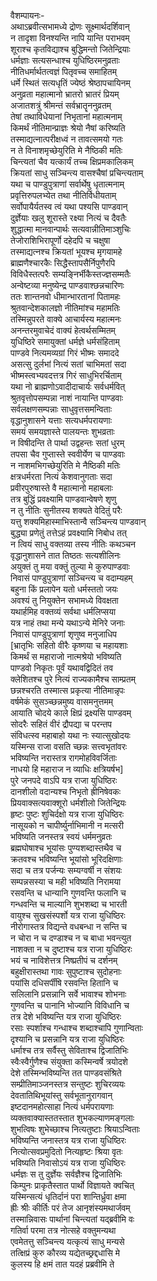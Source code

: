 वैशम्पायनः-  
अथाऽब्रवीत्सभामध्ये द्रोणः सूक्ष्मार्थदर्शिवान्  
न तादृशा विनश्यन्ति नापि यान्ति पराभवम्  
शूराश्च कृतविद्याश्च बुद्धिमन्तो जितेन्द्रियाः  
धर्मज्ञाः सत्यसन्धाश्च युधिष्ठिरमनुव्रताः  
नीतिधर्मार्थतत्वज्ञं पितृवच्च समाहितम्  
धर्मे स्थितं सत्यधृतिं ज्येष्ठं श्रेष्ठापचायिनम्  
अनुव्रता महात्मानो भ्रातरो भ्रातरं प्रियम्  
अजातशत्रुं श्रीमन्तं सर्वभ्रातॄननुव्रतम्  
तेषां तथाविधेयानां निभृतानां महात्मनाम्  
किमर्थं नीतिमान्प्राज्ञः श्रेयो नैषां करिष्यति  
तस्माद्यत्नात्परीक्षध्वं न तावत्समयो गतः  
न ते विनाशमृच्छेयुरिति मे नैष्ठिकी मतिः  
चिन्त्यतां चैव यत्कार्यं तच्च क्षिप्रमकालिकम्  
क्रियतां साधु सञ्चिन्त्य वासश्चैषां प्रचिन्त्यताम्  
यथा च पाण्डुपुत्राणां सर्वार्थेषु धृतात्मनाम्  
प्रवृत्तिरुपलभ्येत तथा नीतिर्विधीयताम्  
सर्वोपायैर्यतस्व त्वं यथा पश्यसि पाण्डवान्  
दुर्ज्ञेयाः खलु शूरास्ते रक्ष्या नित्यं च दैवतैः  
शुद्धात्मा मानवान्पार्थः सत्यवान्नीतिमाञ्शुचिः  
तेजोराशिभिरापूर्णो दहेदपि च चक्षुषा  
तस्माद्यत्नश्च क्रियतां भूयश्च मृगयामहे  
ब्राह्मणैश्चारकैः सिद्धैस्तापसैर्निपुणैरपि  
विविधैस्तत्परैः सम्यङ्निर्भीकैस्तज्ज्ञसम्मतैः  
अन्वेष्टव्या मनुष्येन्द्र पाण्डवाश्छन्नचारिणः  
ततः शान्तनवो धीमान्भारतानां पितामहः  
श्रुतवान्देशकालज्ञो नीतिमांश्च महामतिः  
तस्मिन्नुपरते वाक्ये आचार्यस्य महात्मनः  
अनन्तरमुवाचेदं वाक्यं हेत्वर्थसम्मितम्  
युधिष्ठिरे समायुक्तां धर्मज्ञे धर्मसंहिताम्  
पाण्डवे नित्यमव्यग्रां गिरं भीष्मः समाददे  
असत्सु दुर्लभां नित्यं सतां चाभिमतां सदा  
भीष्मस्त्वभ्यवदत्तत्र गिरं साधुभिरर्चिताम्  
यथा नो ब्राह्मणोऽवादीदाचार्यः सर्वधर्मवित्  
श्रुतवृत्तोपसम्पन्ना नाशं नायान्ति पाण्डवाः  
सर्वलक्षणसम्पन्नाः साधुवृत्तसमन्विताः  
वृद्धानुशासने यत्ताः सत्यधर्मपरायणाः  
समयं समयज्ञास्ते पालयन्तः शुभव्रताः  
न विषीदन्ति ते पार्था उद्वहन्तः सतां धुरम्  
तपसा चैव गुप्तास्ते स्ववीर्येण च पाण्डवाः  
न नाशमभिगच्छेयुरिति मे नैष्ठिकी मतिः  
क्षत्रधर्मरता नित्यं केशवानुगताः सदा  
प्रवीरपुरुषास्ते वै महात्मानो महाबलाः  
तत्र बुद्धिं प्रवक्ष्यामि पाण्डवान्वेषणे शृणु  
न तु नीतिः सुनीतस्य शक्यते वेदितुं परैः  
यत्तु शक्यमिहास्माभिस्तान्वै सञ्चिन्त्य पाण्डवान्  
बुद्ध्या प्रणेतुं तत्तेऽहं प्रवक्ष्यामि निबोध तत्  
न त्वियं साधु वक्तव्या तस्य नीतिः कथञ्चन  
वृद्धानुशासने तात तिष्ठतः सत्यशीलिनः  
अयुक्तं तु मया वक्तुं तुल्या मे कुरुपाण्डवाः  
निवासं पाण्डुपुत्राणां सञ्चिन्त्य च वदाम्यहम्  
बहुना किं प्रलापेन यतो धर्मस्ततो जयः  
अवश्यं तु नियुक्तेन सभामध्ये विवक्षता  
यथार्हमिह वक्तव्यं सर्वथा धर्मलिप्सया  
यत्र नाहं तथा मन्ये यथाऽन्ये मेनिरे जनाः  
निवासं पाण्डुपुत्राणां शृणुष्व मनुजाधिप  
[भ्रातृभिः सहितो वीरैः कृष्णया च महायशाः  
किमर्थं स महाराजो नात्मश्रेयो भविष्यति  
पाण्डवो निकृतः पूर्वं यथावद्विदितं तव  
क्लेशितश्च पुरे नित्यं राज्यकामैश्च साम्प्रतम्  
छन्नश्चरति तस्मात्स प्रकृत्या नीतिमान्नृपः  
वर्षमेकं सुसञ्च्छन्नमुष्य वासमनुत्तमम्  
आयाति चोदये काले क्षिप्रं द्रक्ष्यसि पाण्डवम्  
सोदरैः सहितं वीरं द्रौपद्या च परन्तप  
संविधत्स्व महाबाहो यथा नः स्यात्सुखोदयः  
यस्मिन्स राजा वसति च्छन्नः सत्त्वभृतांवरः  
भविष्यन्ति नरास्तत्र रागमोहविवर्जिताः  
नाधयो हि महाराज न व्याधिः क्षत्रियर्षभ]  
पुरे जनपदे वाऽपि यत्र राजा युधिष्ठिरः  
दानशीलो वदान्यश्च निभृतो ह्रीनिषेवकः  
प्रियवाक्सत्यवाक्शूरो धर्मशीलो जितेन्द्रियः  
हृष्टः पुष्टः शुचिर्दक्षो यत्र राजा युधिष्ठिरः  
नासूयको न चापीर्ष्युर्नाभिमानी न मत्सरी  
भविष्यति जनस्तत्र स्वयं धर्ममनुव्रतः  
ब्रह्मघोषाश्च भूयांसः पुण्यशब्दास्तथैव च  
क्रतवश्च भविष्यन्ति भूयांसो भूरिदक्षिणाः  
सदा च तत्र पर्जन्यः सम्यग्वर्षी न संशयः  
सम्पन्नसस्या च मही भविष्यति निरामया  
रसवन्ति च धान्यानि गुणवन्ति फलानि च  
गन्धवन्ति च माल्यानि शुभशब्दा च भारती  
वायुश्च सुखसंस्पर्शो यत्र राजा युधिष्ठिरः  
नीरोगास्तत्र विद्यन्ते वधबन्धा न सन्ति च  
न चोरा न च दण्डाश्च न च बाधा भवन्त्युत  
नाशक्ता न च दुष्टाश्च यत्र राजा युधिष्ठिरः  
भयं च नाविशेत्तत्र निष्प्रतीपं च दर्शनम्  
बहुक्षीरास्तथा गावः सुपुष्टाश्च सुदोहनाः  
पयांसि दधिसर्पींषि रसवन्ति हितानि च  
सलिलानि प्रसन्नानि सर्वे भावाश्च शोभनाः  
गुणवन्ति च पानानि भोज्यानि विविधानि च  
तत्र देशे भविष्यन्ति यत्र राजा युधिष्ठिरः  
रसाः स्पर्शाश्च गन्धाश्च शब्दाश्चापि गुणान्विताः  
दृश्यानि च प्रसन्नानि यत्र राजा युधिष्ठिरः  
धर्माश्च तत्र सर्वैस्तु सेविताश्च द्विजातिभिः  
स्वैःस्वैर्गुणैश्च संयुक्ता कस्मिन्वर्षे त्रयोदशे  
देशे तस्मिन्भविष्यन्ति तत पाण्डवसंश्रिते  
सम्प्रीतिमाञ्जनस्तत्र सन्तुष्टः शुचिरव्ययः  
देवतातिथिभूयांस्तु सर्वभूतानुरागवान्  
इष्टदानमहोत्साहा नित्यं धर्मपरायणाः  
व्यक्तवाक्यास्ततस्तात शुभकल्याणमङ्गलाः  
शुभत्विषः शुभेच्छाश्च नित्यतुष्टाः श्रियाऽन्विताः  
भविष्यन्ति जनास्तत्र यत्र राजा युधिष्ठिरः  
नित्योत्सवप्रमुदितो नित्यहृष्टः श्रिया वृतः  
भविष्यति निवासोऽयं यत्र राजा युधिष्ठिरः  
धर्मज्ञः स तु दुर्ज्ञेयः सर्वज्ञैश्च द्विजातिभिः  
किम्पुनः प्राकृतैस्तात पार्थो विज्ञायते क्वचित्  
यस्मिन्सत्यं धृतिर्दानं परा शान्तिर्ध्रुवा क्षमा  
ह्रीः श्रीः कीर्तिः परं तेज आनृशंस्यमथार्जवम्  
तस्मान्निवासः पार्थानां चिन्त्यतां यद्ब्रवीमि वः  
गतिर्वा परमा तत्र नोत्सहे वक्तुमन्यथा  
एवमेतत्तु सञ्चिन्त्य यत्कृत्यं साधु मन्यसे  
तत्क्षिप्रं कुरु कौरव्य यद्येतच्छ्रद्दधासि मे  
कुलस्य हि क्षमं तात यदहं प्रब्रवीमि ते  
